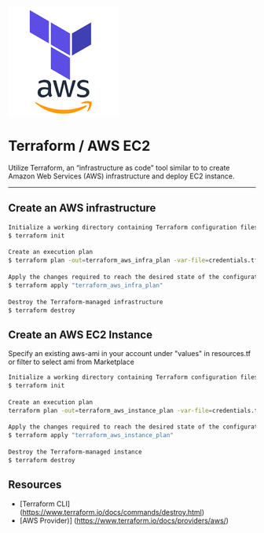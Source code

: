 ![Terraform](terraform-aws.png)

# Terraform / AWS EC2

Utilize Terraform, an “infrastructure as code” tool similar to to create Amazon Web Services (AWS) infrastructure and deploy EC2 instance.

---

## Create an AWS infrastructure

```sh
Initialize a working directory containing Terraform configuration files
$ terraform init

Create an execution plan
$ terraform plan -out=terraform_aws_infra_plan -var-file=credentials.tfvars

Apply the changes required to reach the desired state of the configuration
$ terraform apply "terraform_aws_infra_plan"

Destroy the Terraform-managed infrastructure
$ terraform destroy
```

## Create an AWS EC2 Instance

Specify an existing aws-ami in your account under "values" in resources.tf or filter to select ami from Marketplace

```sh
Initialize a working directory containing Terraform configuration files
$ terraform init

Create an execution plan
terraform plan -out=terraform_aws_instance_plan -var-file=credentials.tfvars

Apply the changes required to reach the desired state of the configuration
$ terraform apply "terraform_aws_instance_plan"

Destroy the Terraform-managed instance
$ terraform destroy
```

## Resources

* [Terraform CLI] (https://www.terraform.io/docs/commands/destroy.html)
* [AWS Provider)] (https://www.terraform.io/docs/providers/aws/)
